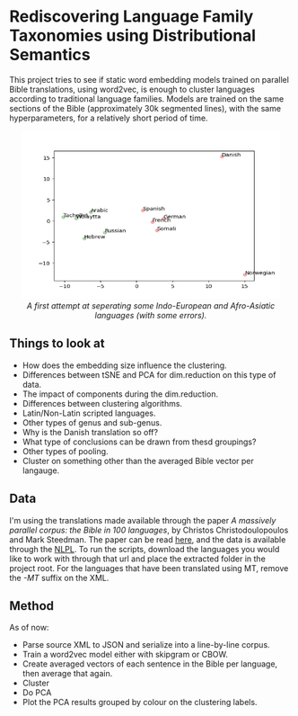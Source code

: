 # Rediscovering Language Family Taxonomies using Distributional Semantics
This project tries to see if static word embedding models trained on parallel Bible translations, using word2vec, is enough to cluster languages according to traditional language families. Models are trained on the same sections of the Bible (approximately 30k segmented lines), with the same hyperparameters, for a relatively short period of time. 

<p align="center">
  <img width="460" height="300" src="img/early_attempt.png">
  <br>
  <em>A first attempt at seperating some Indo-European and Afro-Asiatic languages (with some errors).</em>
</p>

## Things to look at 

- How does the embedding size influence the clustering.
- Differences between tSNE and PCA for dim.reduction on this type of data.
- The impact of components during the dim.reduction.
- Differences between clustering algorithms.
- Latin/Non-Latin scripted languages.
- Other types of genus and sub-genus.
- Why is the Danish translation so off?
- What type of conclusions can be drawn from thesd groupings?
- Other types of pooling.
- Cluster on something other than the averaged Bible vector per langauge.

## Data
I'm using the translations made available through the paper *A massively parallel corpus: the Bible in 100 languages*, by Christos Christodoulopoulos and Mark Steedman. The paper can be read [here](https://link.springer.com/article/10.1007/s10579-014-9287-y), and the data is available through the [NLPL](https://opus.nlpl.eu/bible-uedin.php). To run the scripts, download the languages you would like to work with through that url and place the extracted folder in the project root. For the languages that have been translated using MT, remove the *-MT* suffix on the XML.

## Method

As of now:
- Parse source XML to JSON and serialize into a line-by-line corpus.
- Train a word2vec model either with skipgram or CBOW.
- Create averaged vectors of each sentence in the Bible per language, then average that again.
- Cluster
- Do PCA
- Plot the PCA results grouped by colour on the clustering labels.

